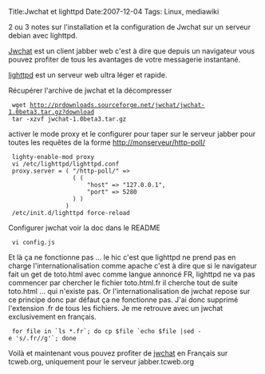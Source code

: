 Title:Jwchat et lighttpd
Date:2007-12-04
Tags: Linux,  mediawiki

2 ou 3 notes sur l'installation et la configuration de Jwchat sur un
serveur debian avec lighttpd.

[Jwchat](http://jwchat.sourceforge.net/) est un client jabber web c'est
à dire que depuis un navigateur vous pouvez profiter de tous les
avantages de votre messagerie instantané.

[lighttpd](http://www.lighttpd.net/) est un serveur web ultra léger et
rapide.

Récupérer l'archive de jwchat et la décompresser

` wget `[`http://prdownloads.sourceforge.net/jwchat/jwchat-1.0beta3.tar.gz?download`](http://prdownloads.sourceforge.net/jwchat/jwchat-1.0beta3.tar.gz?download)\
` tar -xzvf jwchat-1.0beta3.tar.gz`

activer le mode proxy et le configurer pour taper sur le serveur jabber
pour toutes les requêtes de la forme <http://monserveur/http-poll/>

` lighty-enable-mod proxy `\
` vi /etc/lighttpd/lighttpd.conf`\
` proxy.server = ( "/http-poll/" =>`\
`                  ( (`\
`                      "host" => "127.0.0.1",`\
`                      "port" => 5280`\
`                  ) )`\
`                )`\
` /etc/init.d/lighttpd force-reload`

Configurer jwchat voir la doc dans le README

` vi config.js`

Et là ça ne fonctionne pas ... le hic c'est que lighttpd ne prend pas en
charge l'internationalisation comme apache c'est à dire que si le
navigateur fait un get de toto.html avec comme langue annoncé FR,
lighttpd ne va pas commencer par chercher le fichier toto.html.fr il
cherche tout de suite toto.html ... qui n'existe pas. Or
l'internationalisation de jwchat repose sur ce principe donc par défaut
ça ne fonctionne pas. J'ai donc supprimé l'extension .fr de tous les
fichiers. Je me retrouve avec un jwchat exclusivement en français.

``  for file in `ls *.fr`; do cp $file `echo $file |sed -e 's/.fr//g'`; done ``

Voilà et maintenant vous pouvez profiter de
[jwchat](http://jabber.tcweb.org/jwchat/) en Français sur tcweb.org,
uniquement pour le serveur jabber.tcweb.org

